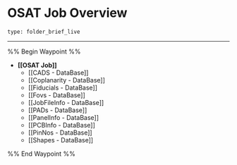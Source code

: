 # OSAT Job Overview
 
```ccard
type: folder_brief_live
```
 
---

%% Begin Waypoint %%
- **[[OSAT Job]]**
	- [[CADS - DataBase]]
	- [[Coplanarity - DataBase]]
	- [[Fiducials - DataBase]]
	- [[Fovs - DataBase]]
	- [[JobFileInfo - DataBase]]
	- [[PADs - DataBase]]
	- [[PanelInfo - DataBase]]
	- [[PCBInfo - DataBase]]
	- [[PinNos - DataBase]]
	- [[Shapes - DataBase]]

%% End Waypoint %%